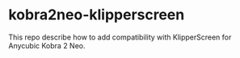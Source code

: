 # kobra2neo-klipperscreen
This repo describe how to add compatibility with KlipperScreen for Anycubic Kobra 2 Neo.
